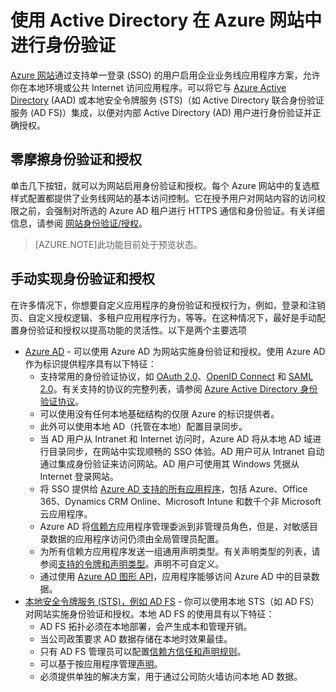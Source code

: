 <properties 
	pageTitle="使用 Active Directory 在 Azure 网站中进行身份验证" 
	description="了解部署到 Azure 网站的业务线应用程序的不同身份验证和授权选项" 
	services="app-service" 
	documentationCenter="" 
	authors="cephalin" 
	manager="wpickett" 
	editor="jimbe"/>

<tags
	ms.service="web-sites"
	ms.date="09/29/2015"
	wacn.date="12/14/2015"/>

# 使用 Active Directory 在 Azure 网站中进行身份验证 #

[Azure 网站](/documentation/services/web-sites/)通过支持单一登录 (SSO) 的用户启用企业业务线应用程序方案，允许你在本地环境或公共 Internet 访问应用程序。可以将它与 [Azure Active Directory](/home/features/identity/) (AAD) 或本地安全令牌服务 (STS)（如 Active Directory 联合身份验证服务 (AD FS)）集成，以便对内部 Active Directory (AD) 用户进行身份验证并正确授权。

## 零摩擦身份验证和授权 ##

单击几下按钮，就可以为网站启用身份验证和授权。每个 Azure 网站中的复选框样式配置都提供了业务线网站的基本访问控制。它在授予用户对网站内容的访问权限之前，会强制对所选的 Azure AD 租户进行 HTTPS 通信和身份验证。有关详细信息，请参阅 [网站身份验证/授权](http://azure.microsoft.com/zh-cn/blog/2014/11/13/azure-websites-authentication-authorization/)。

>[AZURE.NOTE]此功能目前处于预览状态。

## 手动实现身份验证和授权 ##

在许多情况下，你想要自定义应用程序的身份验证和授权行为，例如，登录和注销页、自定义授权逻辑、多租户应用程序行为，等等。在这种情况下，最好是手动配置身份验证和授权以提高功能的灵活性。以下是两个主要选项

-	[Azure AD](/documentation/articles/web-sites-dotnet-lob-application-azure-ad) - 可以使用 Azure AD 为网站实施身份验证和授权。使用 Azure AD 作为标识提供程序具有以下特征：
	-	支持常用的身份验证协议，如 [OAuth 2.0](http://oauth.net/2/)、[OpenID Connect](http://openid.net/connect/) 和 [SAML 2.0](http://en.wikipedia.org/wiki/SAML_2.0)。有关支持的协议的完整列表，请参阅 [Azure Active Directory 身份验证协议](http://msdn.microsoft.com/zh-cn/library/azure/dn151124.aspx)。
	-	可以使用没有任何本地基础结构的仅限 Azure 的标识提供者。
	-	此外可以使用本地 AD（托管在本地）配置目录同步。
	-	当 AD 用户从 Intranet 和 Internet 访问时，Azure AD 将从本地 AD 域进行目录同步，在网站中实现顺畅的 SSO 体验。AD 用户可从 Intranet 自动通过集成身份验证来访问网站。AD 用户可使用其 Windows 凭据从 Internet 登录网站。
	-	将 SSO 提供给 [Azure AD 支持的所有应用程序](/home/features/identity/)，包括 Azure、Office 365、Dynamics CRM Online、Microsoft Intune 和数千个非 Microsoft 云应用程序。 
	-	Azure AD 将[信赖方](http://en.wikipedia.org/wiki/Relying_party)应用程序管理委派到非管理员角色，但是，对敏感目录数据的应用程序访问仍须由全局管理员配置。
	-	为所有信赖方应用程序发送一组通用声明类型。有关声明类型的列表，请参阅[支持的令牌和声明类型](/documentation/articles/active-directory-token-and-claims)。声明不可自定义。
	-	通过使用 [Azure AD 图形 API](http://msdn.microsoft.com/zh-cn/library/azure/hh974476.aspx)，应用程序能够访问 Azure AD 中的目录数据。
-	[本地安全令牌服务 (STS)，例如 AD FS](/documentation/articles/web-sites-dotnet-lob-application-adfs) - 你可以使用本地 STS（如 AD FS）对网站实施身份验证和授权。本地 AD FS 的使用具有以下特征：
	-	AD FS 拓扑必须在本地部署，会产生成本和管理开销。
	-	当公司政策要求 AD 数据存储在本地时效果最佳。
	-	只有 AD FS 管理员可以配置[信赖方信任和声明规则](http://technet.microsoft.com/zh-cn/library/dd807108.aspx)。
	-	可以基于按应用程序管理[声明](http://technet.microsoft.com/zh-cn/library/ee913571.aspx)。
	-	必须提供单独的解决方案，用于通过公司防火墙访问本地 AD 数据。



<!---HONumber=79-->